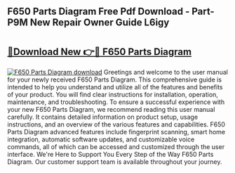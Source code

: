 ## F650 Parts Diagram Free Pdf Download - Part-P9M New Repair Owner Guide L6igy

# <h2><a href="http://dfjfygp.blite.top/?on=F650+Parts+Diagram">🔗Download New 👉🔴 F650 Parts Diagram</a></h2>

[![F650 Parts Diagram download](https://i.imgur.com/lujVjoI.png)](http://dfjfygp.blite.top/?on=F650+Parts+Diagram)
Greetings and welcome to the user manual for your newly received F650 Parts Diagram. This comprehensive guide is intended to help you understand and utilize all of the features and benefits of your product. You will find clear instructions for installation, operation, maintenance, and troubleshooting. To ensure a successful experience with your new F650 Parts Diagram, we recommend reading this user manual carefully. It contains detailed information on product setup, usage instructions, and an overview of the various features and capabilities. F650 Parts Diagram advanced features include fingerprint scanning, smart home integration, automatic software updates, and customizable voice commands, all of which can be accessed and customized through the user interface. We're Here to Support You Every Step of the Way F650 Parts Diagram. Our customer support team is available throughout your journey.
